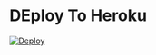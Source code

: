 # DEploy To Heroku
[![Deploy](https://www.herokucdn.com/deploy/button.svg)](https://heroku.com/deploy?template=https://github.com/Yilvanh/uploadbot)
